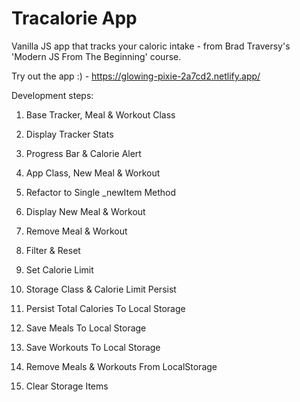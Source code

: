 # Tracalorie App

Vanilla JS app that tracks your caloric intake - from Brad Traversy's 'Modern JS From The Beginning' course.

Try out the app :) - https://glowing-pixie-2a7cd2.netlify.app/

Development steps:

1. Base Tracker, Meal & Workout Class 

2. Display Tracker Stats

3. Progress Bar & Calorie Alert

4. App Class, New Meal & Workout

5. Refactor to Single _newItem Method

6. Display New Meal & Workout

7. Remove Meal & Workout

8. Filter & Reset

9. Set Calorie Limit

10. Storage Class & Calorie Limit Persist

11. Persist Total Calories To Local Storage

12. Save Meals To Local Storage

13. Save Workouts To Local Storage

14. Remove Meals & Workouts From LocalStorage

15. Clear Storage Items
